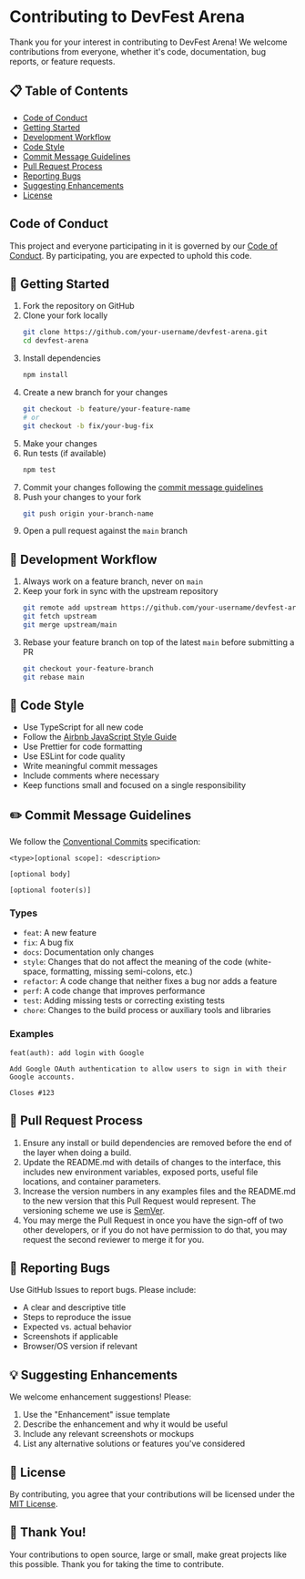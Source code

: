 # Contributing to DevFest Arena

Thank you for your interest in contributing to DevFest Arena! We welcome contributions from everyone, whether it's code, documentation, bug reports, or feature requests.

## 📋 Table of Contents

- [Code of Conduct](#code-of-conduct)
- [Getting Started](#-getting-started)
- [Development Workflow](#-development-workflow)
- [Code Style](#-code-style)
- [Commit Message Guidelines](#-commit-message-guidelines)
- [Pull Request Process](#-pull-request-process)
- [Reporting Bugs](#-reporting-bugs)
- [Suggesting Enhancements](#-suggesting-enhancements)
- [License](#-license)

## Code of Conduct

This project and everyone participating in it is governed by our [Code of Conduct](CODE_OF_CONDUCT.md). By participating, you are expected to uphold this code.

## 🚀 Getting Started

1. Fork the repository on GitHub
2. Clone your fork locally
   ```bash
   git clone https://github.com/your-username/devfest-arena.git
   cd devfest-arena
   ```
3. Install dependencies
   ```bash
   npm install
   ```
4. Create a new branch for your changes
   ```bash
   git checkout -b feature/your-feature-name
   # or
   git checkout -b fix/your-bug-fix
   ```
5. Make your changes
6. Run tests (if available)
   ```bash
   npm test
   ```
7. Commit your changes following the [commit message guidelines](#-commit-message-guidelines)
8. Push your changes to your fork
   ```bash
   git push origin your-branch-name
   ```
9. Open a pull request against the `main` branch

## 🔄 Development Workflow

1. Always work on a feature branch, never on `main`
2. Keep your fork in sync with the upstream repository
   ```bash
   git remote add upstream https://github.com/your-username/devfest-arena.git
   git fetch upstream
   git merge upstream/main
   ```
3. Rebase your feature branch on top of the latest `main` before submitting a PR
   ```bash
   git checkout your-feature-branch
   git rebase main
   ```

## 🎨 Code Style

- Use TypeScript for all new code
- Follow the [Airbnb JavaScript Style Guide](https://github.com/airbnb/javascript)
- Use Prettier for code formatting
- Use ESLint for code quality
- Write meaningful commit messages
- Include comments where necessary
- Keep functions small and focused on a single responsibility

## ✏️ Commit Message Guidelines

We follow the [Conventional Commits](https://www.conventionalcommits.org/) specification:

```
<type>[optional scope]: <description>

[optional body]

[optional footer(s)]
```

### Types

- `feat`: A new feature
- `fix`: A bug fix
- `docs`: Documentation only changes
- `style`: Changes that do not affect the meaning of the code (white-space, formatting, missing semi-colons, etc.)
- `refactor`: A code change that neither fixes a bug nor adds a feature
- `perf`: A code change that improves performance
- `test`: Adding missing tests or correcting existing tests
- `chore`: Changes to the build process or auxiliary tools and libraries

### Examples

```
feat(auth): add login with Google

Add Google OAuth authentication to allow users to sign in with their Google accounts.

Closes #123
```

## 🔄 Pull Request Process

1. Ensure any install or build dependencies are removed before the end of the layer when doing a build.
2. Update the README.md with details of changes to the interface, this includes new environment variables, exposed ports, useful file locations, and container parameters.
3. Increase the version numbers in any examples files and the README.md to the new version that this Pull Request would represent. The versioning scheme we use is [SemVer](http://semver.org/).
4. You may merge the Pull Request in once you have the sign-off of two other developers, or if you do not have permission to do that, you may request the second reviewer to merge it for you.

## 🐛 Reporting Bugs

Use GitHub Issues to report bugs. Please include:

- A clear and descriptive title
- Steps to reproduce the issue
- Expected vs. actual behavior
- Screenshots if applicable
- Browser/OS version if relevant

## 💡 Suggesting Enhancements

We welcome enhancement suggestions! Please:

1. Use the "Enhancement" issue template
2. Describe the enhancement and why it would be useful
3. Include any relevant screenshots or mockups
4. List any alternative solutions or features you've considered

## 📄 License

By contributing, you agree that your contributions will be licensed under the [MIT License](LICENSE).

## 🙏 Thank You!

Your contributions to open source, large or small, make great projects like this possible. Thank you for taking the time to contribute.

